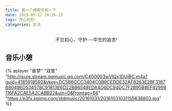 ```yaml
---
title: 第一个博客庆祝一下
date: 2019-05-12 20:26:23
tags: 开心时刻
categories: 生活
---
```


<center>不忘初心，守护---毕生的追求!</center>

<!--more-->
## 音乐小憩
{% aplayer "故梦" "双笙" "http://isure.stream.qqmusic.qq.com/C400003wVlQx1DUiBC.m4a?guid=4185918592&vkey=DC5B6CCC3404C0B9CEDDE32AF8263E2BF3187B8049ED534578C91B13E6D22BB6548EDA4D6DC94DC7F2B95B8EF82998116FA2CAE5A2CABB22&uin=0&fromtag=66" "https://p3fx.kgimg.com/stdmusic/20161031/20161031031155638803.jpg"  %}